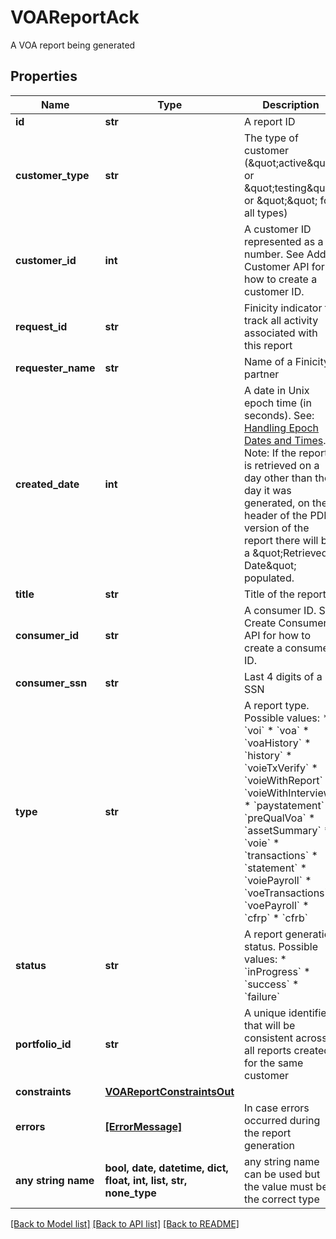# VOAReportAck

A VOA report being generated

## Properties
Name | Type | Description | Notes
------------ | ------------- | ------------- | -------------
**id** | **str** | A report ID | 
**customer_type** | **str** | The type of customer (\&quot;active\&quot; or \&quot;testing\&quot; or \&quot;\&quot; for all types) | 
**customer_id** | **int** | A customer ID represented as a number. See Add Customer API for how to create a customer ID. | 
**request_id** | **str** | Finicity indicator to track all activity associated with this report | 
**requester_name** | **str** | Name of a Finicity partner | 
**created_date** | **int** | A date in Unix epoch time (in seconds). See: [Handling Epoch Dates and Times](https://developer.mastercard.com/open-banking-us/documentation/codes-and-formats/). Note: If the report is retrieved on a day other than the day it was generated, on the header of the PDF version of the report there will be a \&quot;Retrieved Date\&quot; populated. | 
**title** | **str** | Title of the report | 
**consumer_id** | **str** | A consumer ID. See Create Consumer API for how to create a consumer ID. | 
**consumer_ssn** | **str** | Last 4 digits of a SSN | 
**type** | **str** | A report type. Possible values:  * &#x60;voi&#x60;   * &#x60;voa&#x60;   * &#x60;voaHistory&#x60;   * &#x60;history&#x60;   * &#x60;voieTxVerify&#x60;   * &#x60;voieWithReport&#x60;   * &#x60;voieWithInterview&#x60;   * &#x60;paystatement&#x60;   * &#x60;preQualVoa&#x60;   * &#x60;assetSummary&#x60;   * &#x60;voie&#x60;   * &#x60;transactions&#x60;   * &#x60;statement&#x60;   * &#x60;voiePayroll&#x60;   * &#x60;voeTransactions&#x60;   * &#x60;voePayroll&#x60;   * &#x60;cfrp&#x60;   * &#x60;cfrb&#x60;  | 
**status** | **str** | A report generation status. Possible values:  * &#x60;inProgress&#x60;  * &#x60;success&#x60;  * &#x60;failure&#x60;  | 
**portfolio_id** | **str** | A unique identifier that will be consistent across all reports created for the same customer | 
**constraints** | [**VOAReportConstraintsOut**](VOAReportConstraintsOut.md) |  | 
**errors** | [**[ErrorMessage]**](ErrorMessage.md) | In case errors occurred during the report generation | [optional] 
**any string name** | **bool, date, datetime, dict, float, int, list, str, none_type** | any string name can be used but the value must be the correct type | [optional]

[[Back to Model list]](../README.md#documentation-for-models) [[Back to API list]](../README.md#documentation-for-api-endpoints) [[Back to README]](../README.md)


